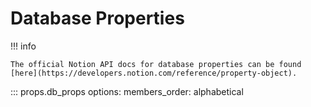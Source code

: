 # Database Properties

!!! info

    The official Notion API docs for database properties can be found [here](https://developers.notion.com/reference/property-object).

::: props.db_props
    options:
        members_order: alphabetical
